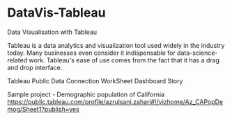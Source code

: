 # DataVis-Tableau
Data Visualisation with Tableau

Tableau is a data analytics and visualization tool used widely in the industry today. Many businesses even consider it indispensable for data-science-related work. Tableau's ease of use comes from the fact that it has a drag and drop interface.

Tableau Public
Data Connection
WorkSheet
Dashboard
Story

Sample project - Demographic population of California 
https://public.tableau.com/profile/azrulsani.zahari#!/vizhome/Az_CAPopDemog/Sheet1?publish=yes

